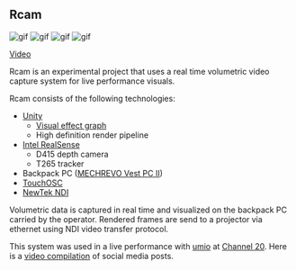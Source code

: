 Rcam
----

![gif](https://i.imgur.com/ihhQwGw.gif)
![gif](https://i.imgur.com/IsKzGCQ.gif)
![gif](https://i.imgur.com/cXx6JJH.gif)
![gif](https://i.imgur.com/tGuupN4.gif)

[Video](https://vimeo.com/346711967)

Rcam is an experimental project that uses a real time volumetric video capture
system for live performance visuals.

Rcam consists of the following technologies:

- [Unity]
  - [Visual effect graph]
  - High definition render pipeline
- [Intel RealSense]
  - D415 depth camera
  - T265 tracker
- Backpack PC ([MECHREVO Vest PC II])
- [TouchOSC]
- [NewTek NDI]

[Unity]: https://unity3d.com
[Visual effect graph]: https://unity.com/visual-effect-graph
[Intel RealSense]: https://www.intelrealsense.com/
[MECHREVO Vest PC II]:
  http://www.mechrevo.com/en/html/VRshebei/Vest_PC/Vest_PC_I/2016/0708/94.html
[TouchOSC]: https://hexler.net/products/touchosc
[NewTek NDI]: https://www.newtek.com/ndi/

Volumetric data is captured in real time and visualized on the backpack PC
carried by the operator. Rendered frames are send to a projector via ethernet
using NDI video transfer protocol.

This system was used in a live performance with [umio] at [Channel 20]. Here is
a [video compilation] of social media posts.


[Channel 20]: https://channel20.peatix.com/
[umio]: https://soundcloud.com/umi-o
[video compilation]: https://vimeo.com/346711967

<!--4567890123456789012345678901234567890123456789012345678901234567890123456-->
